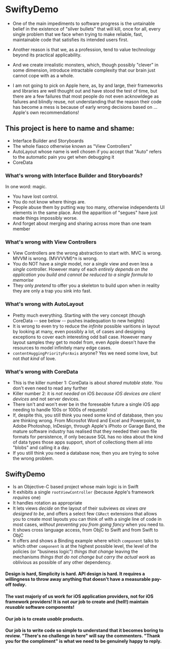 # SwiftyDemo

* One of the main impediments to software progress is the untainable belief in the existence of "silver bullets" that will kill, once for all, every single problem that we face when trying to make reliable, fast, maintainable code that satisfies its intended users first.

* Another reason is that we, as a profession, tend to value technology beyond its practical applicability.

* And we create irrealistic monsters, which, though possibly "clever" in some dimension, introduce intractable complexity that our brain just cannot cope with as a whole.

* I am not going to pick on Apple here, as, by and large, their frameworks and libraries are well thought out and have stood the test of time, but there are a few failures that most people do not even acknowldege as failures and blindly reuse, not understanding that the reason their code has become a mess is because of early wrong decisions based on ... Apple's own recommendations!

## This project is here to name and shame:

* Interface Builder and Storyboards
* The whole fiasco otherwise known as "View Controllers"
* AutoLayout whose name is well chosen if you accept that "Auto" refers to the automatic pain you get when debugging it
* CoreData

### What's wrong with Interface Builder and Storyboards?
In one word: magic.
* You have lost control.
* You do not know where things are.
* People abuse them by putting way too many, otherwise independents UI elements in the same place. And the apparition of "segues" have just made things impossibly worse.
* And forget about merging and sharing across more than one team member

### What's wrong with View Controllers
* View Controllers are the wrong abstraction to start with. MVC is wrong. MVVM is wrong. (MVVVVM)^n is wrong.
* You do NOT have a _single_ model, nor a _single_ view and even less a _single_ controller. However many of each _entirely depends on the application you build and cannot be reduced to a single formula to memorise_
* They only _pretend_ to offer you a skeleton to build upon when in reality they are only a trap you sink into fast.

### What's wrong with AutoLayout
* Pretty much everything. Starting with the very concept (though CoreData -- see below -- pushes inadequation to new heights)
* It is wrong to even try to reduce the _infinite_ possible varitions in layout by looking at many, even possibly a lot, of cases and designing exceptions to cover each interesting odd ball case. However many layout samples they get to model from, even Apple doesn't have the resources to model infinitely many edge cases.
* <code>contentHuggingPriorityForAxis</code> anyone? Yes we need some love, but not _that kind_ of love.

### What's wrong with CoreData
* This is the killer number 1: CoreData is about _shared mutable state_. You don't even need to read any further
* Killer number 2: it is _not needed_ on iOS *because iOS devices are _client_ devices* and not server devices.
* There isn't and won't ever be in the foreseable future a single iOS app needing to handle 100s or 1000s of requests!
* If, despite this, you still think you need some kind of database, then you are thinking wrong. From Microsfot Word and Excel and Powerpoint, to Adobe Photoshop, InDesign, through Apple's iPhoto or Garage Band, the mature software industry has realised that they needed their own file formats for persistence, if only because SQL has no idea about the kind of data types those apps support, short of collectiong them all into "blobs" and calling it a day.
* If you still think you need a database now, then you are trying to solve the wrong problem.

## SwiftyDemo
* Is an Objective-C based project whose main logic is in Swift
* It exhibits a single `rootViewController` (because Apple's framework _requires_ one)
* It handles rotation as appropriate
* It lets views _decide_ on the layout of their subviews _as views are designed to be_, and offers a select few <code>CGRect</code> extensions that allows you to create most layouts you can think of with a single line of code in most cases, _without preventing you from going fancy_ when you need to.
* It shows cross language access, from ObjC to Swift and from Swift to ObjC
* It offers and shows a Binding example where which `component` talks to which other `component` is at the highest possible level, the level of the policies (or "business logic") _things that change_ leaving the mechanisms _things that do not change but carry the actual work_ as oblivious as possible of any other dependency.

#### Design is hard, Simplicity is hard. API design is hard. It requires a willingness to throw away anything that doesn't have a measurable pay-off _today_.

#### The vast majoriy of us work for iOS application providers, not for iOS framework providers! It is not _our_ job to create and (hell!) maintain _reusable_ software components!

#### Our job is to create *usable* products.

#### Our job is to write code so simple to understand that it becomes boring to review. "There's no challenge in here" will say the commenters. "Thank you for the compliment" is what we need to be genuinely happy to reply.

